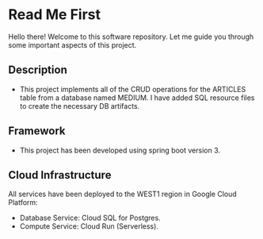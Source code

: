 # Read Me First
Hello there! Welcome to this software repository.  Let me guide you through some important aspects of this project.

## Description
* This project implements all of the CRUD operations for the ARTICLES table from a database named MEDIUM.  I have added SQL resource files to create the necessary DB artifacts.

## Framework
* This project has been developed using spring boot version 3.

## Cloud Infrastructure
All services have been deployed to the WEST1 region in Google Cloud Platform:
* Database Service: Cloud SQL for Postgres.
* Compute Service: Cloud Run (Serverless).